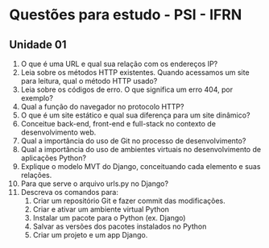 # Questões para estudo - PSI - IFRN

## Unidade 01

1. O que é uma URL e qual sua relação com os endereços IP?
1. Leia sobre os métodos HTTP existentes. Quando acessamos um site para leitura, qual o método HTTP usado?
1. Leia sobre os códigos de erro. O que significa um erro 404, por exemplo?
1. Qual a função do navegador no protocolo HTTP?
1. O que é um site estático e qual sua diferença para um site dinâmico?
1. Conceitue back-end, front-end e full-stack no contexto de desenvolvimento web.
1. Qual a importância do uso de Git no processo de desenvolvimento?
1. Qual a importância do uso de ambientes virtuais no desenvolvimento de aplicações Python?
1. Explique o modelo MVT do Django, conceituando cada elemento e suas relações.
1. Para que serve o arquivo urls.py no Django?
1. Descreva os comandos para:
    1. Criar um repositório Git e fazer commit das modificações.
    1. Criar e ativar um ambiente virtual Python
    1. Instalar um pacote para o Python (ex. Django)
    1. Salvar as versões dos pacotes instalados no Python
    1. Criar um projeto e um app Django.
